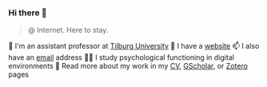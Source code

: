 ### Hi there 👋

>@ Internet. Here to stay.

🔭 I'm an assistant professor at [Tilburg University](https://research.tilburguniversity.edu/en/persons/matti-vuorre)
💾 I have a [website](https://vuorre.netlify.app)
📫 I also have an [email](mailto:m.j.vuorre@tilburguniversity.edu) address
🧑‍🎓 I study psychological functioning in digital environments
📜 Read more about my work in my [CV](https://raw.githubusercontent.com/mvuorre/CV/main/vuorre-matti.pdf), [GScholar](https://scholar.google.com/citations?hl=en&user=I4DSy-8AAAAJ&view_op=list_works&sortby=pubdate), or [Zotero](https://www.zotero.org/vuorre) pages
